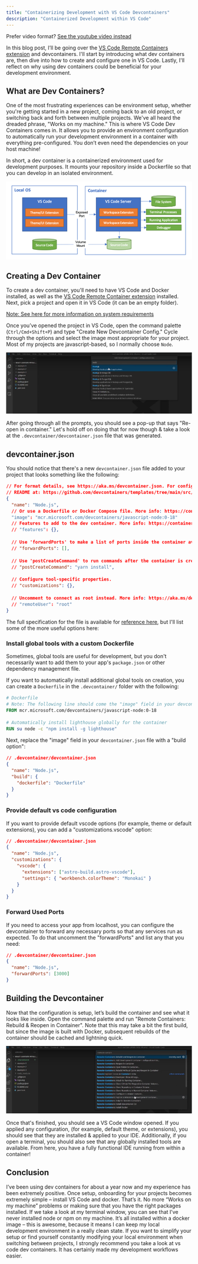 ```yaml
---
title: "Containerizing Development with VS Code Devcontainers"
description: "Containerized Development within VS Code"
---
```


Prefer video format? [See the youtube video instead](https://www.youtube.com/watch?v=cB86HE_HIDc)

In this blog post, I’ll be going over the [VS Code Remote Containers extension](https://code.visualstudio.com/docs/devcontainers/containers) and devcontainers. I'll start by introducing what dev containers are, then dive into how to create and configure one in VS Code. Lastly, I'll reflect on why using dev containers could be beneficial for your development environment.

## What are Dev Containers?

One of the most frustrating experiences can be environment setup, whether you're getting started in a new project, coming back to an old project, or switching back and forth between multiple projects. We've all heard the dreaded phrase, "Works on my machine." This is where VS Code Dev Containers comes in. It allows you to provide an environment configuration to automatically run your development environment in a container with everything pre-configured. You don’t even need the dependencies on your host machine!

In short, a dev container is a containerized environment used for development purposes. It mounts your repository inside a Dockerfile so that you can develop in an isolated environment.

<img src="/devcontainers/vs-code-devcontainer-diagram.png" />

## Creating a Dev Container

To create a dev container, you'll need to have VS Code and Docker installed, as well as the [VS Code Remote Container extension](https://marketplace.visualstudio.com/items?itemName=ms-vscode-remote.remote-containers) installed. Next, pick a project and open it in VS Code (it can be an empty folder).

[Note: See here for more information on system requirements](https://code.visualstudio.com/docs/devcontainers/containers#_system-requirements)

Once you’ve opened the project in VS Code, open the command palette (`Ctrl/Cmd+Shift+P`) and type "Create New Devcontainer Config." Cycle through the options and select the image most appropriate for your project. Most of my projects are javascript-based, so I normally choose `Node`.

<img src="/devcontainers/add-devcontainer-file.png" />

After going through all the prompts, you should see a pop-up that says "Re-open in container." Let's hold off on doing that for now though & take a look at the `.devcontainer/devcontainer.json` file that was generated.

## devcontainer.json

You should notice that there's a new `devcontainer.json` file added to your project that looks something like the following:

```json
// For format details, see https://aka.ms/devcontainer.json. For config options, see the
// README at: https://github.com/devcontainers/templates/tree/main/src/javascript-node
{
  "name": "Node.js",
  // Or use a Dockerfile or Docker Compose file. More info: https://containers.dev/guide/dockerfile
  "image": "mcr.microsoft.com/devcontainers/javascript-node:0-18"
  // Features to add to the dev container. More info: https://containers.dev/features.
  // "features": {},

  // Use 'forwardPorts' to make a list of ports inside the container available locally.
  // "forwardPorts": [],

  // Use 'postCreateCommand' to run commands after the container is created.
  // "postCreateCommand": "yarn install",

  // Configure tool-specific properties.
  // "customizations": {},

  // Uncomment to connect as root instead. More info: https://aka.ms/dev-containers-non-root.
  // "remoteUser": "root"
}
```

The full specification for the file is available for [reference here](https://containers.dev/implementors/json_reference/), but I'll list some of the more useful options here:

### Install global tools with a custom Dockerfile

Sometimes, global tools are useful for development, but you don't necessarily want to add them to your app's `package.json` or other dependency management file.

If you want to automatically install additional global tools on creation, you can create a `Dockerfile` in the `.devcontainer/` folder with the following:

```Dockerfile
# Dockerfile
# Note: The following line should come the "image" field in your devcontainer.json
FROM mcr.microsoft.com/devcontainers/javascript-node:0-18

# Automatically install lighthouse globally for the container
RUN su node -c "npm install -g lighthouse"
```

Next, replace the "image" field in your `devcontainer.json` file with a "build option":

```json
// .devcontainer/devcontainer.json
{
  "name": "Node.js",
  "build": {
    "dockerfile": "Dockerfile"
  }
}
```

### Provide default vs code configuration

If you want to provide default vscode options (for example, theme or default extensions), you can add a "customizations.vscode" option:

```json
// .devcontainer/devcontainer.json
{
  "name": "Node.js",
  "customizations": {
    "vscode": {
      "extensions": ["astro-build.astro-vscode"],
      "settings": { "workbench.colorTheme": "Monokai" }
    }
  }
}
```

### Forward Used Ports

If you need to access your app from localhost, you can configure the devcontainer to forward any necessary ports so that any services run as expected. To do that uncomment the "forwardPorts" and list any that you need:

```json
// .devcontainer/devcontainer.json
{
  "name": "Node.js",
  "forwardPorts": [3000]
}
```

## Building the Devcontainer

Now that the configuration is setup, let’s build the container and see what it looks like inside. Open the command palette and run "Remote Containers: Rebuild & Reopen in Container". Note that this may take a bit the first build, but since the image is built with Docker, subsequent rebuilds of the container should be cached and lightning quick.

<img src="/devcontainers/build-and-reopen.png" />

Once that's finished, you should see a VS Code window opened. If you applied any configuration, (for example, default theme, or extensions), you should see that they are installed & applied to your IDE. Additionally, if you open a terminal, you should also see that any globally installed tools are available. From here, you have a fully functional IDE running from within a container!

## Conclusion

I’ve been using dev containers for about a year now and my experience has been extremely positive. Once setup, onboarding for your projects becomes extremely simple – install VS Code and docker. That’s it. No more “Works on my machine” problems or making sure that you have the right packages installed. If we take a look at my terminal window, you can see that I’ve never installed node or npm on my machine. It’s all installed within a docker image – this is awesome, because it means I can keep my local development environment in a really clean state. If you want to simplify your setup or find yourself constantly modifying your local environment when switching between projects, I strongly recommend you take a look at vs code dev containers. It has certainly made my development workflows easier.
